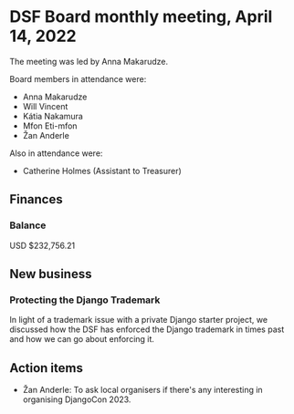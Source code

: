 # DSF Board monthly meeting, April 14, 2022

The meeting was led by Anna Makarudze.

Board members in attendance were:

- Anna Makarudze
- Will Vincent
- Kátia Nakamura
- Mfon Eti-mfon
- Žan Anderle

Also in attendance were:

- Catherine Holmes (Assistant to Treasurer)

## Finances

### Balance

USD $232,756.21

## New business

### Protecting the Django Trademark

In light of a trademark issue with a private Django starter project, we discussed how the DSF has enforced the Django trademark in times past and how we can go about enforcing it.

## Action items

- Žan Anderle: To ask local organisers if there's any interesting in organising DjangoCon 2023.
